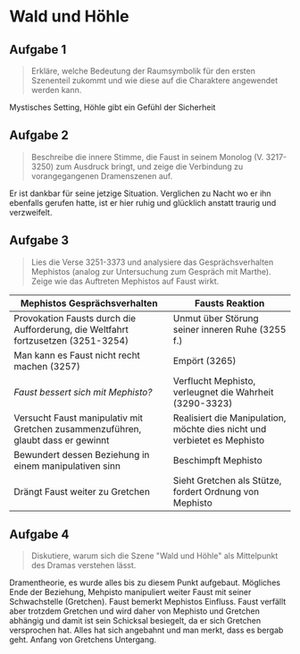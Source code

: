 # Wald und Höhle

## Aufgabe 1

> Erkläre, welche Bedeutung der Raumsymbolik für den ersten Szenenteil zukommt und wie diese auf die Charaktere angewendet werden kann.

Mystisches Setting, Höhle gibt ein Gefühl der Sicherheit

## Aufgabe 2

> Beschreibe die innere Stimme, die Faust in seinem Monolog (V. 3217-3250) zum Ausdruck bringt, und zeige die Verbindung zu vorangegangenen Dramenszenen auf.

Er ist dankbar für seine jetzige Situation. Verglichen zu Nacht wo er ihn ebenfalls gerufen hatte, ist er hier ruhig und glücklich anstatt traurig und verzweifelt.

## Aufgabe 3

> Lies die Verse 3251-3373 und analysiere das Gesprächsverhalten Mephistos (analog zur Untersuchung zum Gespräch mit Marthe). Zeige wie das Auftreten Mephistos auf Faust wirkt.

| Mephistos Gesprächsverhalten                                                      | Fausts Reaktion                                                          |
| --------------------------------------------------------------------------------- | ------------------------------------------------------------------------ |
| Provokation Fausts durch die Aufforderung, die Weltfahrt fortzusetzen (3251-3254) | Unmut über Störung seiner inneren Ruhe (3255 f.)                         |
| Man kann es Faust nicht recht machen (3257)                                       | Empört (3265)                                                            |
| *Faust bessert sich mit Mephisto?*                                                | Verflucht Mephisto, verleugnet die Wahrheit (3290-3323)                  |
| Versucht Faust manipulativ mit Gretchen zusammenzuführen, glaubt dass er gewinnt  | Realisiert die Manipulation, möchte dies nicht und verbietet es Mephisto |
| Bewundert dessen Beziehung in einem manipulativen sinn                            | Beschimpft Mephisto                                                      |
| Drängt Faust weiter zu Gretchen                                                   | Sieht Gretchen als Stütze, fordert Ordnung von Mephisto                  |

## Aufgabe 4

> Diskutiere, warum sich die Szene "Wald und Höhle" als Mittelpunkt des Dramas verstehen lässt.

Dramentheorie, es wurde alles bis zu diesem Punkt aufgebaut.  Mögliches Ende der Beziehung, Mehpisto manipuliert weiter Faust mit seiner Schwachstelle (Gretchen). Faust bemerkt Mephistos Einfluss. Faust verfällt aber trotzdem Gretchen und wird daher von Mephisto und Gretchen abhängig und damit ist sein Schicksal besiegelt, da er sich Gretchen versprochen hat. Alles hat sich angebahnt und man merkt, dass es bergab geht. Anfang von Gretchens Untergang.
